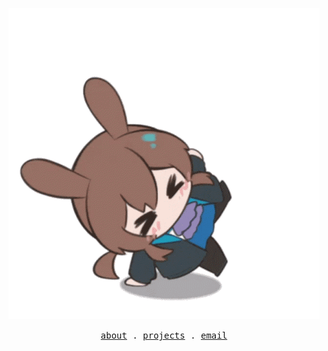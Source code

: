 <p align="center">
  <img alt="GIF" src="https://github.com/joshimello/joshimello/blob/main/loader.gif?raw=true"/>
</p>
<p align="center">
  <samp>
    <a href="https://joshualean.com">about</a> .
    <a href="https://joshualean.com/stuff">projects</a> .
    <a href="mailto:joshualeanjw@gmail.com">email</a>
  </samp>
</p>
